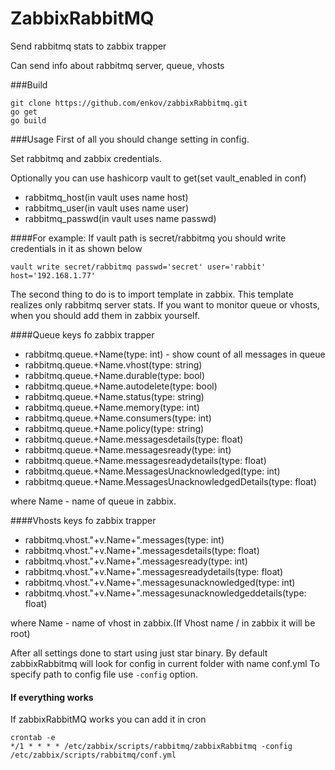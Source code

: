 ZabbixRabbitMQ
=======================

Send rabbitmq stats to zabbix trapper

Can send info about rabbitmq server, queue, vhosts 

###Build
```
git clone https://github.com/enkov/zabbixRabbitmq.git
go get
go build
```

###Usage
First of all you should change setting in config.
 
Set rabbitmq and zabbix credentials.

Optionally you can use hashicorp vault to get(set vault_enabled in conf) 
- rabbitmq_host(in vault uses name host)
- rabbitmq_user(in vault uses name user)
- rabbitmq_passwd(in vault uses name passwd)

####For example:
If vault path is secret/rabbitmq you should write credentials in it as shown below
```
vault write secret/rabbitmq passwd='secret' user='rabbit' host='192.168.1.77'
```

The second thing to do is to import template in zabbix.
This template realizes only rabbitmq server stats.
If you want to monitor queue or vhosts, when you should add them in zabbix yourself.

####Queue keys fo zabbix trapper
- rabbitmq.queue.+Name(type: int) - show count of all messages in queue
- rabbitmq.queue.+Name.vhost(type: string)
- rabbitmq.queue.+Name.durable(type: bool)
- rabbitmq.queue.+Name.autodelete(type: bool)
- rabbitmq.queue.+Name.status(type: string)
- rabbitmq.queue.+Name.memory(type: int)
- rabbitmq.queue.+Name.consumers(type: int)
- rabbitmq.queue.+Name.policy(type: string)
- rabbitmq.queue.+Name.messagesdetails(type: float)
- rabbitmq.queue.+Name.messagesready(type: int)
- rabbitmq.queue.+Name.messagesreadydetails(type: float)
- rabbitmq.queue.+Name.MessagesUnacknowledged(type: int)
- rabbitmq.queue.+Name.MessagesUnacknowledgedDetails(type: float)

where Name - name of queue in zabbix.

####Vhosts keys fo zabbix trapper
- rabbitmq.vhost."+v.Name+".messages(type: int)
- rabbitmq.vhost."+v.Name+".messagesdetails(type: float)
- rabbitmq.vhost."+v.Name+".messagesready(type: int)
- rabbitmq.vhost."+v.Name+".messagesreadydetails(type: float)
- rabbitmq.vhost."+v.Name+".messagesunacknowledged(type: int)
- rabbitmq.vhost."+v.Name+".messagesunacknowledgeddetails(type: float)

where Name - name of vhost in zabbix.(If Vhost name / in zabbix it will be root)

After all settings done to start using just star binary.
By default zabbixRabbitmq will look for config in current folder with name conf.yml
To specify path to config file use `-config` option.

#### If everything works

If zabbixRabbitMQ works you can add it in cron
```
crontab -e
*/1 * * * * /etc/zabbix/scripts/rabbitmq/zabbixRabbitmq -config /etc/zabbix/scripts/rabbitmq/conf.yml
```
